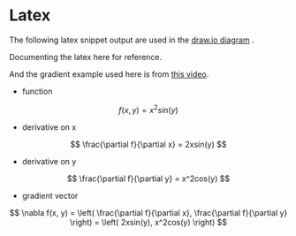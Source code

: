 # Latex

The following latex snippet output are used in the [draw.io diagram](./gradient.drawio) .

Documenting the latex here for reference.

And the gradient example used here is from [this video](https://www.youtube.com/watch?v=tIpKfDc295M).

- function 

$$
f(x,y) = x^2sin(y)
$$

- derivative on x

$$
\frac{\partial f}{\partial x} = 2xsin(y)
$$

- derivative on y

$$
\frac{\partial f}{\partial y} =  x^2cos(y)
$$


- gradient vector

$$
\nabla f(x, y) = \left( \frac{\partial f}{\partial x}, \frac{\partial f}{\partial y} \right) = \left( 2xsin(y), x^2cos(y) \right)
$$